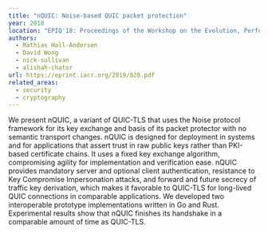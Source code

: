 ```yaml
---
title: "nQUIC: Noise-based QUIC packet protection"
year: 2018
location: "EPIQ'18: Proceedings of the Workshop on the Evolution, Performance, and Interoperability of QUIC, pp. 22-28. 2018."
authors:
  - Mathias Hall-Andersen
  - David Wong
  - nick-sullivan
  - alishah-chator
url: https://eprint.iacr.org/2019/028.pdf
related_areas:
  - security
  - cryptography
---
```


We present nQUIC, a variant of QUIC-TLS that uses the Noise protocol framework for its key exchange and basis of its packet protector with no semantic transport changes. nQUIC is designed for deployment in systems and for applications that assert trust in raw public keys rather than PKI-based certificate chains. It uses a fixed key exchange algorithm, compromising agility for implementation and verification ease. nQUIC provides mandatory server and optional client authentication, resistance to Key Compromise Impersonation attacks, and forward and future secrecy of traffic key derivation, which makes it favorable to QUIC-TLS for long-lived QUIC connections in comparable applications. We developed two interoperable prototype implementations written in Go and Rust. Experimental results show that nQUIC finishes its handshake in a comparable amount of time as QUIC-TLS.
